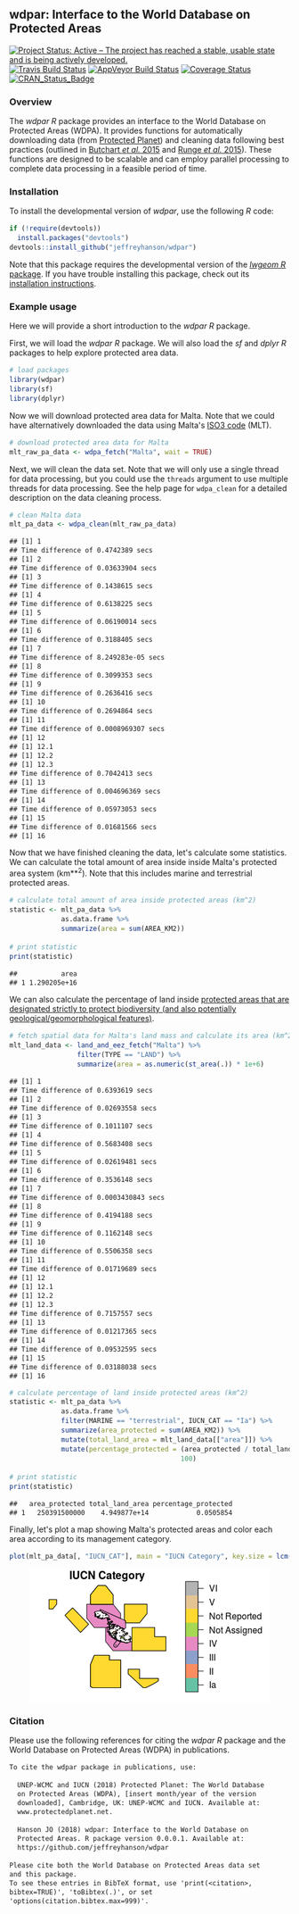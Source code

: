 
<!--- README.md is generated from README.Rmd. Please edit that file -->
wdpar: Interface to the World Database on Protected Areas
---------------------------------------------------------

[![Project Status: Active – The project has reached a stable, usable state and is being actively developed.](http://www.repostatus.org/badges/latest/active.svg)](http://www.repostatus.org/#active) [![Travis Build Status](https://img.shields.io/travis/jeffreyhanson/wdpar/master.svg?label=Mac%20OSX%20%26%20Linux)](https://travis-ci.org/jeffreyhanson/wdpar) [![AppVeyor Build Status](https://img.shields.io/appveyor/ci/jeffreyhanson/wdpa/master.svg?label=Windows)](https://ci.appveyor.com/project/jeffreyhanson/wdpar) [![Coverage Status](https://codecov.io/github/jeffreyhanson/wdpa/coverage.svg?branch=master)](https://codecov.io/github/jeffreyhanson/wdpar?branch=master) [![CRAN\_Status\_Badge](http://www.r-pkg.org/badges/version/wdpa)](https://CRAN.R-project.org/package=wdpar)

### Overview

The *wdpar R* package provides an interface to the World Database on Protected Areas (WDPA). It provides functions for automatically downloading data (from [Protected Planet](http://protectedplanet.net)) and cleaning data following best practices (outlined in [Butchart *et al.* 2015](https://dx.doi.org/10.1111/conl.12158) and [Runge *et al.* 2015](https://dx.doi.org/10.1126/science.aac9180)). These functions are designed to be scalable and can employ parallel processing to complete data processing in a feasible period of time.

### Installation

To install the developmental version of *wdpar*, use the following *R* code:

``` r
if (!require(devtools))
  install.packages("devtools")
devtools::install_github("jeffreyhanson/wdpar")
```

Note that this package requires the developmental version of the [*lwgeom R* package](https://github.com/r-spatial/lwgeom). If you have trouble installing this package, check out its [installation instructions](https://github.com/r-spatial/lwgeom).

### Example usage

Here we will provide a short introduction to the *wdpar R* package.

First, we will load the *wdpar R* package. We will also load the *sf* and *dplyr R* packages to help explore protected area data.

``` r
# load packages
library(wdpar)
library(sf)
library(dplyr)
```

Now we will download protected area data for Malta. Note that we could have alternatively downloaded the data using Malta's [ISO3 code](https://en.wikipedia.org/wiki/ISO_3166-1_alpha-3) (MLT).

``` r
# download protected area data for Malta
mlt_raw_pa_data <- wdpa_fetch("Malta", wait = TRUE)
```

Next, we will clean the data set. Note that we will only use a single thread for data processing, but you could use the `threads` argument to use multiple threads for data processing. See the help page for `wdpa_clean` for a detailed description on the data cleaning process.

``` r
# clean Malta data
mlt_pa_data <- wdpa_clean(mlt_raw_pa_data)
```

    ## [1] 1
    ## Time difference of 0.4742389 secs
    ## [1] 2
    ## Time difference of 0.03633904 secs
    ## [1] 3
    ## Time difference of 0.1438615 secs
    ## [1] 4
    ## Time difference of 0.6138225 secs
    ## [1] 5
    ## Time difference of 0.06190014 secs
    ## [1] 6
    ## Time difference of 0.3188405 secs
    ## [1] 7
    ## Time difference of 8.249283e-05 secs
    ## [1] 8
    ## Time difference of 0.3099353 secs
    ## [1] 9
    ## Time difference of 0.2636416 secs
    ## [1] 10
    ## Time difference of 0.2694864 secs
    ## [1] 11
    ## Time difference of 0.0008969307 secs
    ## [1] 12
    ## [1] 12.1
    ## [1] 12.2
    ## [1] 12.3
    ## Time difference of 0.7042413 secs
    ## [1] 13
    ## Time difference of 0.004696369 secs
    ## [1] 14
    ## Time difference of 0.05973053 secs
    ## [1] 15
    ## Time difference of 0.01681566 secs
    ## [1] 16

Now that we have finished cleaning the data, let's calculate some statistics. We can calculate the total amount of area inside inside Malta's protected area system (km**<sup>2</sup>). Note that this includes marine and terrestrial protected areas.

``` r
# calculate total amount of area inside protected areas (km^2)
statistic <- mlt_pa_data %>%
             as.data.frame %>%
             summarize(area = sum(AREA_KM2))

# print statistic
print(statistic)
```

    ##           area
    ## 1 1.290205e+16

We can also calculate the percentage of land inside [protected areas that are designated strictly to protect biodiversity (and also potentially geological/geomorphological features)](https://www.iucn.org/theme/protected-areas/about/protected-area-categories).

``` r
# fetch spatial data for Malta's land mass and calculate its area (km^2)
mlt_land_data <- land_and_eez_fetch("Malta") %>%
                 filter(TYPE == "LAND") %>%
                 summarize(area = as.numeric(st_area(.)) * 1e+6)
```

    ## [1] 1
    ## Time difference of 0.6393619 secs
    ## [1] 2
    ## Time difference of 0.02693558 secs
    ## [1] 3
    ## Time difference of 0.1011107 secs
    ## [1] 4
    ## Time difference of 0.5683408 secs
    ## [1] 5
    ## Time difference of 0.02619481 secs
    ## [1] 6
    ## Time difference of 0.3536148 secs
    ## [1] 7
    ## Time difference of 0.0003430843 secs
    ## [1] 8
    ## Time difference of 0.4194188 secs
    ## [1] 9
    ## Time difference of 0.1162148 secs
    ## [1] 10
    ## Time difference of 0.5506358 secs
    ## [1] 11
    ## Time difference of 0.01719689 secs
    ## [1] 12
    ## [1] 12.1
    ## [1] 12.2
    ## [1] 12.3
    ## Time difference of 0.7157557 secs
    ## [1] 13
    ## Time difference of 0.01217365 secs
    ## [1] 14
    ## Time difference of 0.09532595 secs
    ## [1] 15
    ## Time difference of 0.03188038 secs
    ## [1] 16

``` r
# calculate percentage of land inside protected areas (km^2)
statistic <- mlt_pa_data %>%
             as.data.frame %>%
             filter(MARINE == "terrestrial", IUCN_CAT == "Ia") %>%
             summarize(area_protected = sum(AREA_KM2)) %>%
             mutate(total_land_area = mlt_land_data[["area"]]) %>%
             mutate(percentage_protected = (area_protected / total_land_area) *
                                           100)

# print statistic
print(statistic)
```

    ##   area_protected total_land_area percentage_protected
    ## 1   250391500000    4.949877e+14            0.0505854

Finally, let's plot a map showing Malta's protected areas and color each area according to its management category.

``` r
plot(mlt_pa_data[, "IUCN_CAT"], main = "IUCN Category", key.size = lcm("4"))
```

<img src="man/figures/README-unnamed-chunk-9-1.png" style="display: block; margin: auto;" />

### Citation

Please use the following references for citing the *wdpar R* package and the World Database on Protected Areas (WDPA) in publications.


    To cite the wdpar package in publications, use:

      UNEP-WCMC and IUCN (2018) Protected Planet: The World Database
      on Protected Areas (WDPA), [insert month/year of the version
      downloaded], Cambridge, UK: UNEP-WCMC and IUCN. Available at:
      www.protectedplanet.net.

      Hanson JO (2018) wdpar: Interface to the World Database on
      Protected Areas. R package version 0.0.0.1. Available at:
      https://github.com/jeffreyhanson/wdpar

    Please cite both the World Database on Protected Areas data set
    and this package.
    To see these entries in BibTeX format, use 'print(<citation>,
    bibtex=TRUE)', 'toBibtex(.)', or set
    'options(citation.bibtex.max=999)'.
